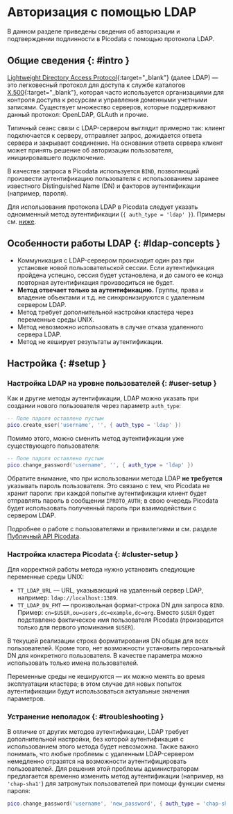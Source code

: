 # Авторизация с помощью LDAP

В данном разделе приведены сведения об авторизации и подтверждении
подлинности в Picodata с помощью протокола LDAP.

## Общие сведения {: #intro }

[Lightweight Directory Access
Protocol](https://en.wikipedia.org/wiki/Lightweight_Directory_Access_Protocol){:target="_blank"}
(далее LDAP) — это легковесный протокол для доступа к службе каталогов
[X.500](https://en.wikipedia.org/wiki/X.500){:target="_blank"}, которая
часто используется организациями для контроля доступа к ресурсам и
управления доменными учетными записями. Существует множество серверов,
которые поддерживают данный протокол: OpenLDAP, GLAuth и прочие.

Типичный сеанс связи с LDAP-сервером выглядит примерно так: клиент
подключается к серверу, отправляет запрос, дожидается ответа сервера и
закрывает соединение. На основании ответа сервера клиент может принять
решение об авторизации пользователя, инициировавшего подключение.

В качестве запроса в Picodata используется `BIND`, позволяющий
произвести аутентификацию пользователя с использованием заранее
известного Distinguished Name (DN) и факторов аутентификации (например,
пароля).

<!-- Запрос `SEARCH` позволит узнавать неизвестные данные, такие как `DN`.
Есть и другие типы запросов, которые позволяют осуществлять
администрирование учетных записей, то есть создание, редактирование,
удаление и т.д. -->

Для использования протокола LDAP в Picodata следует указать одноименный
метод аутентификации (`{ auth_type = 'ldap' }`). Примеры см. [ниже](#user-setup).

## Особенности работы LDAP {: #ldap-concepts }

* Коммуникация с LDAP-сервером происходит один раз при установке новой
  пользовательской сессии. Если аутентификация пройдена успешно, сессия
  будет установлена, и до самого ее конца повторная аутентификация
  производиться не будет.
* **Метод отвечает только за аутентификацию.** Группы, права и владение
  объектами и т.д. не синхронизируются с удаленным сервером LDAP.
* Метод требует дополнительной настройки кластера через переменные среды
  UNIX.
* Метод невозможно использовать в случае отказа удаленного сервера LDAP.
* Метод не кеширует результаты аутентификации.

## Настройка {: #setup }

### Настройка LDAP на уровне пользователей {: #user-setup }

Как и другие методы аутентификации, LDAP можно указать при создании
нового пользователя через параметр `auth_type`:

```lua
-- Поле пароля оставлено пустым
pico.create_user('username', '', { auth_type = 'ldap' })
```

Помимо этого, можно сменить метод аутентификации уже существующего
пользователя:

```lua
-- Поле пароля оставлено пустым
pico.change_password('username', '', { auth_type = 'ldap' })
```

Обратите внимание, что при использовании метода LDAP **не требуется**
указывать пароль пользователя. Это связано с тем, что Picodata не хранит
пароли: при каждой попытке аутентификации клиент будет отправлять пароль
в сообщении `IPROTO_AUTH`; в свою очередь Picodata будет использовать
полученный пароль при взаимодействии с сервером LDAP.

Подробнее о работе с пользователями и привилегиями и см. разделе
[Публичный API Picodata](../reference/api.md).

### Настройка кластера Picodata {: #cluster-setup }

Для корректной работы метода нужно установить следующие переменные среды
UNIX:

* `TT_LDAP_URL` — URL, указывающий на удаленный сервер LDAP, например:
  `ldap://localhost:1389`.
* `TT_LDAP_DN_FMT` — произвольная формат-строка DN для запроса `BIND`.
  Пример: `cn=$USER,ou=users,dc=example,dc=org`. Вместо `$USER` будет
  подставлено фактическое имя пользователя Picodata (производится только
  для первого упоминания `$USER`).

В текущей реализации строка форматирования DN общая для всех
пользователей. Кроме того, нет возможности установить персональный DN
для конкретного пользователя. В качестве параметра можно использовать
только имена пользователей.

Переменные среды не кешируются — их можно менять во время эксплуатации
кластера; в этом случае для новых попыток аутентификации будут
использоваться актуальные значения параметров.

### Устранение неполадок {: #troubleshooting }

В отличие от других методов аутентификации, LDAP требует дополнительной
настройки, без которой аутентификация с использованием этого метода
будет невозможна. Также важно понимать, что любые проблемы с удаленным
LDAP-сервером немедленно отразятся на возможности аутентифицировать
пользователей. Для решения этой проблемы администраторам предлагается
временно изменить метод аутентификации (например, на `'chap-sha1'`) для
затронутых пользователей при помощи функции смены пароля:

```lua
pico.change_password('username', 'new_password', { auth_type = 'chap-sha1' })
```
